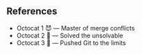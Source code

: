 ## References

- Octocat 1 😈 — Master of merge conflicts  
- Octocat 2 🧠 — Solved the unsolvable  
- Octocat 3 🚀 — Pushed Git to the limits  



